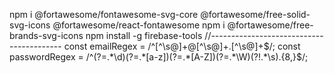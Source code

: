 npm i @fortawesome/fontawesome-svg-core @fortawesome/free-solid-svg-icons @fortawesome/react-fontawesome
npm i @fortawesome/free-brands-svg-icons
npm install -g firebase-tools
//-----------------------------------------
const emailRegex = /^[^\s@]+@[^\s@]+\.[^\s@]+$/;
const passwordRegex = /^(?=.*\d)(?=.*[a-z])(?=.*[A-Z])(?=.*\W)(?!.*\s).{8,}$/;
